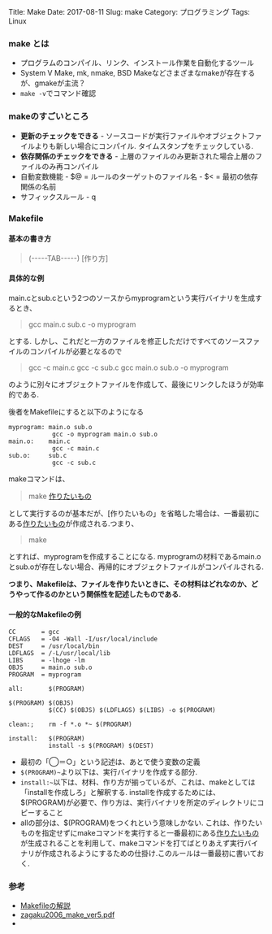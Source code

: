 Title: Make
Date: 2017-08-11
Slug: make
Category: プログラミング
Tags: Linux

### make とは
* プログラムのコンパイル、リンク、インストール作業を自動化するツール
* System V Make, mk, nmake, BSD Makeなどさまざまなmakeが存在するが、gmakeが主流？
* `make -v`でコマンド確認

### makeのすごいところ
* **更新のチェックをできる**
		- ソースコードが実行ファイルやオブジェクトファイルよりも新しい場合にコンパイル. タイムスタンプをチェックしている.
* **依存関係のチェックをできる**
		- 上層のファイルのみ更新された場合上層のファイルのみ再コンパイル
* 自動変数機能
		- $@ = ルールのターゲットのファイル名
		- $< = 最初の依存関係の名前
* サフィックスルール
		- q

### Makefile

#### 基本の書き方


>[作りたいもの]: [材料]

>(-----TAB-----) [作り方]

####  具体的な例
main.cとsub.cという2つのソースからmyprogramという実行バイナリを生成するとき、

> gcc main.c sub.c -o myprogram

とする. しかし、これだと一方のファイルを修正しただけですべてのソースファイルのコンパイルが必要となるので

> gcc -c main.c
> gcc -c sub.c
> gcc main.o sub.o -o myprogram

のように別々にオブジェクトファイルを作成して、最後にリンクしたほうが効率的である.

後者をMakefileにすると以下のようになる

```
myprogram: main.o sub.o
			gcc -o myprogram main.o sub.o
main.o:    main.c
			gcc -c main.c
sub.o:     sub.c
			gcc -c sub.c
```

makeコマンドは、

> make [作りたいもの]

として実行するのが基本だが、[作りたいもの」を省略した場合は、一番最初にある[作りたいもの]が作成される.つまり、

> make

とすれば、myprogramを作成することになる.
myprogramの材料であるmain.oとsub.oが存在しない場合、再帰的にオブジェクトファイルがコンパイルされる.

**つまり、Makefileは、ファイルを作りたいときに、その材料はどれなのか、どうやって作るのかという関係性を記述したものである.**

#### 一般的なMakefileの例

```
CC       = gcc
CFLAGS   = -O4 -Wall -I/usr/local/include
DEST     = /usr/local/bin
LDFLAGS  = /-L/usr/local/lib
LIBS     = -lhoge -lm
OBJS     = main.o sub.o
PROGRAM  = myprogram

all:       $(PROGRAM)

$(PROGRAM) $(OBJS)
           $(CC) $(OBJS) $(LDFLAGS) $(LIBS) -o $(PROGRAM)

clean:;    rm -f *.o *~ $(PROGRAM)

install:   $(PROGRAM)
           install -s $(PROGRAM) $(DEST)
```

* 最初の「◯＝○」という記述は、あとで使う変数の定義
* `$(PROGRAM)~`より以下は、実行バイナリを作成する部分.
* `install:~`以下は、材料、作り方が揃っているが、これは、makeとしては「installを作成しろ」と解釈する. installを作成するためには、$(PROGRAM)が必要で、作り方は、実行バイナリを所定のディレクトリにコピーすること
* allの部分は、$(PROGRAM)をつくれという意味しかない. これは、作りたいものを指定せずにmakeコマンドを実行すると一番最初にある[作りたいもの]が生成されることを利用して、makeコマンドを打てばとりあえず実行バイナリが作成されるようにするための仕掛け.このルールは一番最初に書いておく.



### 参考
* [Makefileの解説](http://omilab.naist.jp/~mukaigawa/misc/Makefile.html)
* [zagaku2006_make_ver5.pdf](http://www.ep.sci.hokudai.ac.jp/~epnetfan/zagaku/2006/0630/pub/zagaku2006_make_ver5.pdf)
*
